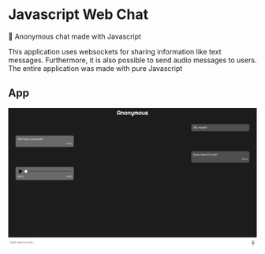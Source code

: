 # Javascript Web Chat
💬  Anonymous chat made with Javascript 

This application uses websockets for sharing information like text messages. Furthermore, it is also possible to send audio messages to users. The entire application was made with pure Javascript

## App

![App Image](.github/app_print.png)
